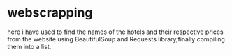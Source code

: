 # webscrapping

here i have used to find the names of the hotels and their respective prices from the website using BeautifulSoup and Requests library,finally compiling them into a list.
